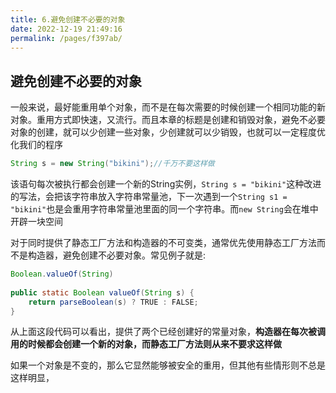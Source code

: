 ```yaml
---
title: 6.避免创建不必要的对象
date: 2022-12-19 21:49:16
permalink: /pages/f397ab/
---
```


## 避免创建不必要的对象

一般来说，最好能重用单个对象，而不是在每次需要的时候创建一个相同功能的新对象。重用方式即快速，又流行。而且本章的标题是创建和销毁对象，避免不必要对象的创建，就可以少创建一些对象，少创建就可以少销毁，也就可以一定程度优化我们的程序

```java
String s = new String("bikini");//千万不要这样做
```

该语句每次被执行都会创建一个新的String实例，`String s = "bikini"`这种改进的写法，会把该字符串放入字符串常量池，下一次遇到一个`String s1 = "bikini"`也是会重用字符串常量池里面的同一个字符串。而`new String`会在堆中开辟一块空间

对于同时提供了静态工厂方法和构造器的不可变类，通常优先使用静态工厂方法而不是构造器，避免创建不必要对象。常见例子就是:

```java
Boolean.valueOf(String)
    
public static Boolean valueOf(String s) {
    return parseBoolean(s) ? TRUE : FALSE;
}
```

从上面这段代码可以看出，提供了两个已经创建好的常量对象，**构造器在每次被调用的时候都会创建一个新的对象，而静态工厂方法则从来不要求这样做**

如果一个对象是不变的，那么它显然能够被安全的重用，但其他有些情形则不总是这样明显，

